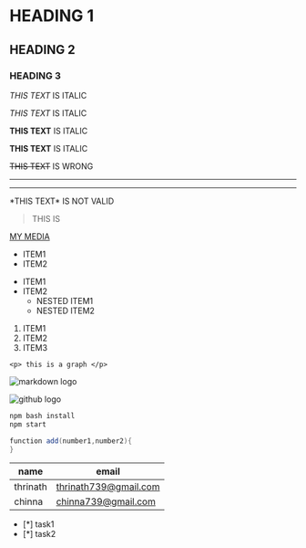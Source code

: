 <!--HEADINGS-->
# HEADING 1
## HEADING 2
### HEADING 3
<!--ITALICS-->
_THIS TEXT_ IS ITALIC
<!---->
*THIS TEXT* IS ITALIC
<!--STRONG-->
__THIS TEXT__ IS ITALIC
<!----->
**THIS TEXT** IS ITALIC
<!--STRIKE THROUGH-->
~~THIS TEXT~~ IS WRONG
<!--HORIZONTAL-->
___
---
<!--UNCOMMENT-->
\*THIS TEXT\* IS NOT VALID
<!---BLOCK QUOTE-->
> THIS IS 
<!---LINKS-->
[MY MEDIA](HTTP://WWW.THRINATHMEDIA.COM)
<!--UNORDERED LISTS-->
* ITEM1
* ITEM2
<!---NESTED ITEMS-->
* ITEM1
* ITEM2
  * NESTED ITEM1
  * NESTED ITEM2
<!--ORDERED LISTS-->
1. ITEM1
1. ITEM2
1. ITEM3
<!--inline codeblock-->
`<p> this is a graph </p>`
<!--images-->
![markdown logo](https://markdown-here.com/img/icon256.png)
<!--image1-->
![github logo](https://github.githubassets.com/images/modules/logos_page/Octocat.png)
<!--code blocks-->
```bash
npm bash install
npm start
```
<!---code blocks1-->
```java script
function add(number1,number2){
}
```
<!--tables-->
| name | email |
|-------|-------|
|thrinath | thrinath739@gmail.com |
|chinna   | chinna739@gmail.com |
<!---task lists-->
* [*] task1
* [*] task2
